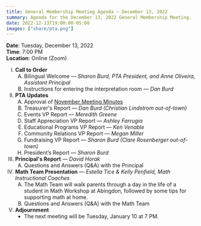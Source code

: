 ```yaml
---
title: General Membership Meeting Agenda — December 13, 2022
summary: Agenda for the December 13, 2022 General Membership Meeting.
date: 2022-12-13T19:00:00-05:00
images: ["share/pta.png"]
---
```


<style type="text/css">
    ol { list-style-type: upper-roman; }
    ol ol { list-style-type: upper-alpha; }
    ol ol ol { list-style-type: decimal; }
    ol ol ol ol { list-style-type: lower-alpha; }
    ul { list-style-type: disc; }
</style>

**Date**: Tuesday, December 13, 2022  
**Time**: 7:00 PM  
**Location**: Online (Zoom)

1. **Call to Order**
    1. Bilingual Welcome — *Sharon Burd, PTA President, and Anne Oliveira, Assistant Principal*
    1. Instructions for entering the interpretation room — *Dan Burd*
1. **PTA Updates**
    1. Approval of [November Meeting Minutes](/minutes/2022-11-08)
    1. Treasurer's Report — *Dan Burd (Christian Lindstrom out-of-town)*
    1. Events VP Report — *Meredith Greene*
    1. Staff Appreciation VP Report — *Ashley Farrugia*
    1. Educational Programs VP Report — *Ken Venable*
    1. Community Relations VP Report — *Megan Miller*
    1. Fundraising VP Report — *Sharon Burd (Clare Rosenberger out-of-town)*
    1. President’s Report — *Sharon Burd*
1. **Principal's Report** — *David Horak*
    1. Questions and Answers (Q&A) with the Principal
1. **Math Team Presentation** — *Estella Tice & Kelly Penfield, Math Instructional Coaches*
    1. The Math Team will walk parents through a day in the life of a student in Math Workshop at Abingdon, followed by some tips for supporting math at home.
    1. Questions and Answers (Q&A) with the Math Team
1. **Adjournment**
    - The next meeting will be Tuesday, January 10 at 7 PM.
